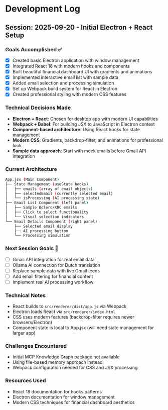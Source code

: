 # Development Log

## Session: 2025-09-20 - Initial Electron + React Setup

### Goals Accomplished ✅

- [x] Created basic Electron application with window management
- [x] Integrated React 18 with modern hooks and components
- [x] Built beautiful financial dashboard UI with gradients and animations
- [x] Implemented interactive email list with sample data
- [x] Added email selection and processing simulation
- [x] Set up Webpack build system for React in Electron
- [x] Created professional styling with modern CSS features

### Technical Decisions Made

- **Electron + React**: Chosen for desktop app with modern UI capabilities
- **Webpack + Babel**: For building JSX to JavaScript in Electron context
- **Component-based architecture**: Using React hooks for state management
- **Modern CSS**: Gradients, backdrop-filter, and animations for professional look
- **Sample data approach**: Start with mock emails before Gmail API integration

### Current Architecture

```bash
App.jsx (Main Component)
├── State Management (useState hooks)
│   ├── emails (array of email objects)
│   ├── selectedEmail (currently selected email)
│   └── isProcessing (AI processing state)
├── Email List Component (left panel)
│   ├── Sample Bolero/KBC emails
│   ├── Click to select functionality
│   └── Visual selection indicators
└── Email Details Component (right panel)
    ├── Selected email display
    ├── AI processing button
    └── Processing simulation
```

### Next Session Goals 🎯

- [ ] Gmail API integration for real email data
- [ ] Ollama AI connection for Dutch translation
- [ ] Replace sample data with live Gmail feeds
- [ ] Add email filtering for financial content
- [ ] Implement real AI processing workflow

### Technical Notes

- React builds to `src/renderer/dist/app.js` via Webpack
- Electron loads React via `src/renderer/index.html`
- CSS uses modern features (backdrop-filter requires newer browsers/Electron)
- Component state is local to App.jsx (will need state management for larger app)

### Challenges Encountered

- Initial MCP Knowledge Graph package not available
- Using file-based memory approach instead
- Webpack configuration needed for CSS and JSX processing

### Resources Used

- React 18 documentation for hooks patterns
- Electron documentation for window management
- Modern CSS techniques for financial dashboard aesthetics
